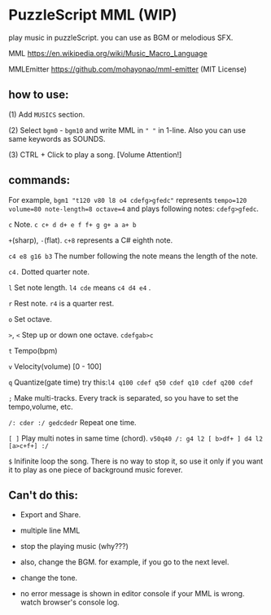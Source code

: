 # PuzzleScript MML (WIP)

play music in puzzleScript. you can use as BGM or melodious SFX.

MML https://en.wikipedia.org/wiki/Music_Macro_Language

MMLEmitter https://github.com/mohayonao/mml-emitter (MIT License)

## how to use:

(1) Add `MUSICS` section.

(2) Select `bgm0` - `bgm10` and write MML in `" "` in 1-line. Also you can use same keywords as SOUNDS.

(3) CTRL + Click to play a song. [Volume Attention!]

## commands:

For example, `bgm1 "t120 v80 l8 o4 cdefg>gfedc"` represents `tempo=120 volume=80 note-length=8 octave=4` and plays following notes: `cdefg>gfedc`.

`c` Note. `c c+ d d+ e f f+ g g+ a a+ b `

`+`(sharp), `-`(flat). `c+8` represents a C# eighth note.

`c4 e8 g16 b3` The number following the note means the length of the note. 

`c4.` Dotted quarter note.

`l` Set note length. `l4 cde` means `c4 d4 e4` .

`r` Rest note. `r4` is a quarter rest.

`o` Set octave.

`>`, `<` Step up or down one octave. `cdefgab>c`

`t` Tempo(bpm)

`v` Velocity(volume) [0 - 100]

`q` Quantize(gate time) try this:`l4 q100 cdef q50 cdef q10 cdef q200 cdef`

`;` Make multi-tracks. Every track is separated, so you have to set the tempo,volume, etc.

`/: cder :/ gedcdedr` Repeat one time.

`[ ]` Play multi notes in same time (chord). `v50q40 /: g4 l2 [ b>df+ ] d4 l2 [a>c+f+] :/`

`$` Inifinite loop the song. There is no way to stop it, so use it only if you want it to play as one piece of background music forever.


## Can't do this:
* Export and Share.

* multiple line MML

* stop the playing music (why???)

* also, change the BGM. for example, if you go to the next level.

* change the tone.

* no error message is shown in editor console if your MML is wrong. watch browser's console log.